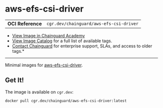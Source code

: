 <!--monopod:start-->
# aws-efs-csi-driver
| | |
| - | - |
| **OCI Reference** | `cgr.dev/chainguard/aws-efs-csi-driver` |


* [View Image in Chainguard Academy](https://edu.chainguard.dev/chainguard/chainguard-images/reference/aws-efs-csi-driver/overview/)
* [View Image Catalog](https://console.enforce.dev/images/catalog) for a full list of available tags.
* [Contact Chainguard](https://www.chainguard.dev/chainguard-images) for enterprise support, SLAs, and access to older tags.*

---
<!--monopod:end-->

<!--overview:start-->
Minimal images for [aws-efs-csi-driver](https://aws.amazon.com/efs/).
<!--overview:end-->

<!--getting:start-->
## Get It!
The image is available on `cgr.dev`:

```
docker pull cgr.dev/chainguard/aws-efs-csi-driver:latest
```
<!--getting:end-->

<!--body:start-->
<!--body:end-->
